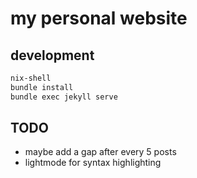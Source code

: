 # my personal website

## development

```bash
nix-shell
bundle install
bundle exec jekyll serve
```

## TODO

- maybe add a gap after every 5 posts
- lightmode for syntax highlighting
